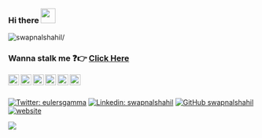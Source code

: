 ### Hi there <img src="https://raw.githubusercontent.com/iampavangandhi/iampavangandhi/master/gifs/Hi.gif" width="30px">

<p align="left"> <img src=https://komarev.com/ghpvc/?username=swapnalshahil alt=swapnalshahil/></p>

### Wanna stalk me :question::point_right: [Click Here](https://swapnalshahil.github.io/)

<a href="https://twitter.com/eulersgamma">
  <img align="left" alt="Swapnal's Twitter" width="22px" src="https://cdn.jsdelivr.net/npm/simple-icons@v3/icons/twitter.svg" />
</a>
<a href="https://www.linkedin.com/in/swapnalshahil/k">
  <img align="left" alt="Swapnal's Linkdein" width="22px" src="https://cdn.jsdelivr.net/npm/simple-icons@v3/icons/linkedin.svg" />
</a>
<a href="https://github.com/swapnalshahil">
  <img align="left" alt="Swapnal's Github" width="22px" src="https://cdn.jsdelivr.net/npm/simple-icons@v3/icons/github.svg" />
</a>
<a href="https://t.me/swapnalshahil">
  <img align="left" alt="Swapnal's Telegram" width="22px" src="https://cdn.jsdelivr.net/npm/simple-icons@v3/icons/telegram.svg" />
</a>
<a href="https://instagram.com/eulersgamma/">
  <img align="left" alt="Pawan's Instagram" width="22px" src="https://cdn.jsdelivr.net/npm/simple-icons@v3/icons/instagram.svg" />
</a>
<a href="https://www.facebook.com/swapnal.sahil.1/">
  <img align="left" alt="Pawan's Facebook" width="22px" src="https://cdn.jsdelivr.net/npm/simple-icons@v3/icons/facebook.svg" />
</a>

<br/>
<br/>

[![Twitter: eulersgamma](https://img.shields.io/twitter/follow/eulersgamma?style=social)](https://twitter.com/eulersgamma)
[![Linkedin: swapnalshahil](https://img.shields.io/badge/-swapnalshahil-blue?style=flat-square&logo=Linkedin&logoColor=white&link=https://www.linkedin.com/in/swapnalshahil/)](https://www.linkedin.com/in/swapnalshahil/)
[![GitHub swapnalshahil](https://img.shields.io/github/followers/swapnalshahil?label=follow&style=social)](https://github.com/swapnalshahil)
[![website](https://img.shields.io/badge/PortfolioWebsite-swapnalshahil.github.io-2648ff?style=flat-square&logo=google-chrome)](https://swapnalshahil.github.io/)


<img src="https://github-readme-stats.vercel.app/api?username=swapnalshahil&&show_icons=true&title_color=ffffff&icon_color=bb2acf&text_color=daf7dc&bg_color=191919">
